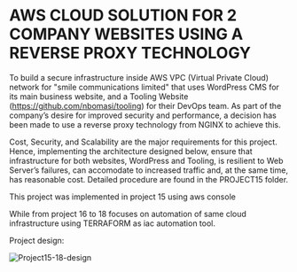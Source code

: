# AWS CLOUD SOLUTION FOR 2 COMPANY WEBSITES USING A REVERSE PROXY TECHNOLOGY

To build a secure infrastructure inside AWS VPC (Virtual Private Cloud) network for "smile communications limited" that uses WordPress CMS for its main business website, and a Tooling Website (https://github.com/nbomasi/tooling) for their DevOps team. As part of the company’s desire for improved security and performance, a decision has been made to use a reverse proxy technology from NGINX to achieve this.

Cost, Security, and Scalability are the major requirements for this project. Hence, implementing the architecture designed below, ensure that infrastructure for both websites, WordPress and Tooling, is resilient to Web Server’s failures, can accomodate to increased traffic and, at the same time, has reasonable cost. Detailed procedure are found in the PROJECT15 folder.

This project was implemented in project 15 using aws console

While from project 16 to 18 focuses on automation of same cloud infrastructure using TERRAFORM as iac automation tool.

Project design:

![Project15-18-design](https://user-images.githubusercontent.com/65962095/216880885-3794abea-0f0d-45a1-b66a-07cc30a41ee5.png)
